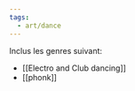 ```yaml
---
tags:
  - art/dance
---
```


Inclus les genres suivant:
 - [[Electro and Club dancing]]
 - [[phonk]]

